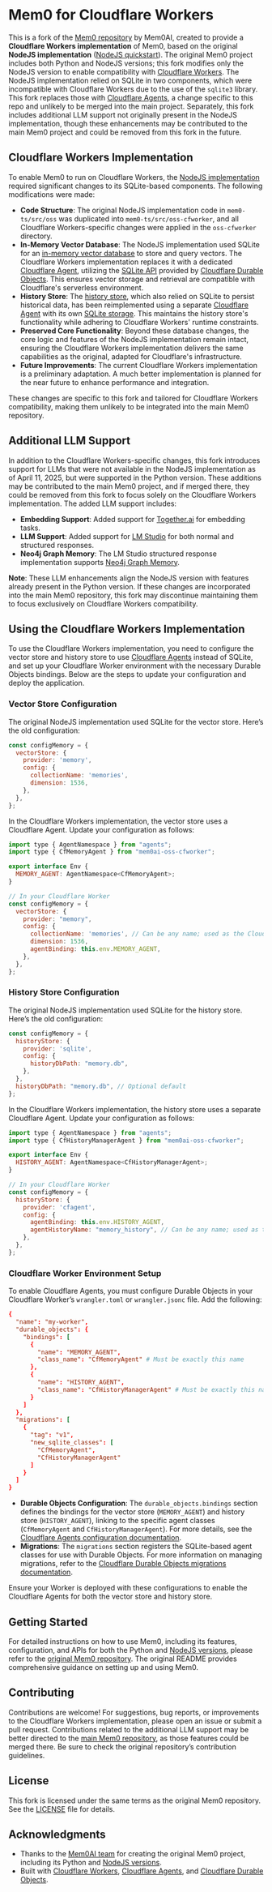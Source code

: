 # Mem0 for Cloudflare Workers

This is a fork of the [Mem0 repository](https://github.com/mem0ai/mem0) by Mem0AI, created to provide a **Cloudflare Workers implementation** of Mem0, based on the original **NodeJS implementation** ([NodeJS quickstart](https://docs.mem0.ai/open-source/node-quickstart)). The original Mem0 project includes both Python and NodeJS versions; this fork modifies only the NodeJS version to enable compatibility with [Cloudflare Workers](https://workers.cloudflare.com/). The NodeJS implementation relied on SQLite in two components, which were incompatible with Cloudflare Workers due to the use of the `sqlite3` library. This fork replaces those with [Cloudflare Agents](https://developers.cloudflare.com/agents/), a change specific to this repo and unlikely to be merged into the main project. Separately, this fork includes additional LLM support not originally present in the NodeJS implementation, though these enhancements may be contributed to the main Mem0 project and could be removed from this fork in the future.

## Cloudflare Workers Implementation

To enable Mem0 to run on Cloudflare Workers, the [NodeJS implementation](https://docs.mem0.ai/open-source/node-quickstart) required significant changes to its SQLite-based components. The following modifications were made:

- **Code Structure**: The original NodeJS implementation code in `mem0-ts/src/oss` was duplicated into `mem0-ts/src/oss-cfworker`, and all Cloudflare Workers-specific changes were applied in the `oss-cfworker` directory.
- **In-Memory Vector Database**: The NodeJS implementation used SQLite for an [in-memory vector database](https://docs.mem0.ai/components/vectordbs/config) to store and query vectors. The Cloudflare Workers implementation replaces it with a dedicated [Cloudflare Agent](https://developers.cloudflare.com/agents/), utilizing the [SQLite API](https://developers.cloudflare.com/agents/api-reference/store-and-sync-state/#sql-api) provided by [Cloudflare Durable Objects](https://developers.cloudflare.com/durable-objects/). This ensures vector storage and retrieval are compatible with Cloudflare's serverless environment.
- **History Store**: The [history store](https://docs.mem0.ai/open-source/node-quickstart#history-store), which also relied on SQLite to persist historical data, has been reimplemented using a separate [Cloudflare Agent](https://developers.cloudflare.com/agents/) with its own [SQLite storage](https://developers.cloudflare.com/agents/api-reference/store-and-sync-state/#sql-api). This maintains the history store's functionality while adhering to Cloudflare Workers' runtime constraints.
- **Preserved Core Functionality**: Beyond these database changes, the core logic and features of the NodeJS implementation remain intact, ensuring the Cloudflare Workers implementation delivers the same capabilities as the original, adapted for Cloudflare's infrastructure.
- **Future Improvements**: The current Cloudflare Workers implementation is a preliminary adaptation. A much better implementation is planned for the near future to enhance performance and integration.

These changes are specific to this fork and tailored for Cloudflare Workers compatibility, making them unlikely to be integrated into the main Mem0 repository.

## Additional LLM Support

In addition to the Cloudflare Workers-specific changes, this fork introduces support for LLMs that were not available in the NodeJS implementation as of April 11, 2025, but were supported in the Python version. These additions may be contributed to the main Mem0 project, and if merged there, they could be removed from this fork to focus solely on the Cloudflare Workers implementation. The added LLM support includes:

- **Embedding Support**: Added support for [Together.ai](https://docs.mem0.ai/components/embedders/overview) for embedding tasks.
- **LLM Support**: Added support for [LM Studio](https://docs.mem0.ai/components/llms/overview) for both normal and structured responses.
- **Neo4j Graph Memory**: The LM Studio structured response implementation supports [Neo4j Graph Memory](https://docs.mem0.ai/open-source/graph_memory/overview).

**Note**: These LLM enhancements align the NodeJS version with features already present in the Python version. If these changes are incorporated into the main Mem0 repository, this fork may discontinue maintaining them to focus exclusively on Cloudflare Workers compatibility.

## Using the Cloudflare Workers Implementation

To use the Cloudflare Workers implementation, you need to configure the vector store and history store to use [Cloudflare Agents](https://developers.cloudflare.com/agents/) instead of SQLite, and set up your Cloudflare Worker environment with the necessary Durable Objects bindings. Below are the steps to update your configuration and deploy the application.

### Vector Store Configuration

The original NodeJS implementation used SQLite for the vector store. Here’s the old configuration:

```javascript
const configMemory = {
  vectorStore: {
    provider: 'memory',
    config: {
      collectionName: 'memories',
      dimension: 1536,
    },
  },
};
```

In the Cloudflare Workers implementation, the vector store uses a Cloudflare Agent. Update your configuration as follows:

```javascript
import type { AgentNamespace } from "agents";
import type { CfMemoryAgent } from "mem0ai-oss-cfworker";

export interface Env {
  MEMORY_AGENT: AgentNamespace<CfMemoryAgent>;
}

// In your Cloudflare Worker
const configMemory = {
  vectorStore: {
    provider: "memory",
    config: {
      collectionName: 'memories', // Can be any name; used as the Cloudflare Agent ID
      dimension: 1536,
      agentBinding: this.env.MEMORY_AGENT,
    },
  },
};
```

### History Store Configuration

The original NodeJS implementation used SQLite for the history store. Here’s the old configuration:

```javascript
const configMemory = {
  historyStore: {
    provider: 'sqlite',
    config: {
      historyDbPath: "memory.db",
    },
  },
  historyDbPath: "memory.db", // Optional default
};
```

In the Cloudflare Workers implementation, the history store uses a separate Cloudflare Agent. Update your configuration as follows:

```javascript
import type { AgentNamespace } from "agents";
import type { CfHistoryManagerAgent } from "mem0ai-oss-cfworker";

export interface Env {
  HISTORY_AGENT: AgentNamespace<CfHistoryManagerAgent>;
}

// In your Cloudflare Worker
const configMemory = {
  historyStore: {
    provider: 'cfagent',
    config: {
      agentBinding: this.env.HISTORY_AGENT,
      agentHistoryName: "memory_history", // Can be any name; used as the Cloudflare Agent ID
    },
  },
};
```

### Cloudflare Worker Environment Setup

To enable Cloudflare Agents, you must configure Durable Objects in your Cloudflare Worker’s `wrangler.toml` or `wrangler.jsonc` file. Add the following:

```toml
{
  "name": "my-worker",
  "durable_objects": {
    "bindings": [
      {
        "name": "MEMORY_AGENT",
        "class_name": "CfMemoryAgent" # Must be exactly this name
      },
      {
        "name": "HISTORY_AGENT",
        "class_name": "CfHistoryManagerAgent" # Must be exactly this name
      }
    ]
  },
  "migrations": [
    {
      "tag": "v1",
      "new_sqlite_classes": [
        "CfMemoryAgent",
        "CfHistoryManagerAgent"
      ]
    }
  ]
}
```

- **Durable Objects Configuration**: The `durable_objects.bindings` section defines the bindings for the vector store (`MEMORY_AGENT`) and history store (`HISTORY_AGENT`), linking to the specific agent classes (`CfMemoryAgent` and `CfHistoryManagerAgent`). For more details, see the [Cloudflare Agents configuration documentation](https://developers.cloudflare.com/agents/api-reference/configuration/).
- **Migrations**: The `migrations` section registers the SQLite-based agent classes for use with Durable Objects. For more information on managing migrations, refer to the [Cloudflare Durable Objects migrations documentation](https://developers.cloudflare.com/durable-objects/reference/durable-objects-migrations/).

Ensure your Worker is deployed with these configurations to enable the Cloudflare Agents for both the vector store and history store.

## Getting Started

For detailed instructions on how to use Mem0, including its features, configuration, and APIs for both the Python and [NodeJS versions](https://docs.mem0.ai/open-source/node-quickstart), please refer to the [original Mem0 repository](https://github.com/mem0ai/mem0). The original README provides comprehensive guidance on setting up and using Mem0.

## Contributing

Contributions are welcome! For suggestions, bug reports, or improvements to the Cloudflare Workers implementation, please open an issue or submit a pull request. Contributions related to the additional LLM support may be better directed to the [main Mem0 repository](https://github.com/mem0ai/mem0), as those features could be merged there. Be sure to check the original repository’s contribution guidelines.

## License

This fork is licensed under the same terms as the original Mem0 repository. See the [LICENSE](LICENSE) file for details.

## Acknowledgments

- Thanks to the [Mem0AI team](https://github.com/mem0ai) for creating the original Mem0 project, including its Python and [NodeJS versions](https://docs.mem0.ai/open-source/node-quickstart).
- Built with [Cloudflare Workers](https://workers.cloudflare.com/), [Cloudflare Agents](https://developers.cloudflare.com/agents/), and [Cloudflare Durable Objects](https://developers.cloudflare.com/durable-objects/).